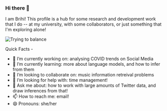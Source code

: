 ### Hi there 👋

I am Brihi! This profile is a hub for some research and development work that I do -- at my university, with some collaborators, or just something that I'm exploring alone!

![Trying to balance](https://sdk.bitmoji.com/render/panel/a5122ff9-432a-4e6b-9179-4a54fcd4f64c-e20100c5-0d9b-4902-850c-41579e2388b7-v1.png?transparent=1&palette=1)

Quick Facts - 

- 🔭 I’m currently working on: analysing COVID trends on Social Media
- 🌱 I’m currently learning: more about language models, and how to infer from them
- 👯 I’m looking to collaborate on: music information retreival problems
- 🤔 I’m looking for help with: time management!
- 💬 Ask me about: how to work with large amounts of Twitter data, and draw inferences from that!
- 📫 How to reach me: email!
- 😄 Pronouns: she/her


